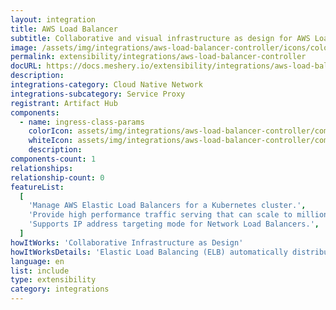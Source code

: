 ```yaml
---
layout: integration
title: AWS Load Balancer
subtitle: Collaborative and visual infrastructure as design for AWS Load Balancer
image: /assets/img/integrations/aws-load-balancer-controller/icons/color/aws-load-balancer-controller-color.svg
permalink: extensibility/integrations/aws-load-balancer-controller
docURL: https://docs.meshery.io/extensibility/integrations/aws-load-balancer-controller
description:
integrations-category: Cloud Native Network
integrations-subcategory: Service Proxy
registrant: Artifact Hub
components:
  - name: ingress-class-params
    colorIcon: assets/img/integrations/aws-load-balancer-controller/components/ingress-class-params/icons/color/ingress-class-params-color.svg
    whiteIcon: assets/img/integrations/aws-load-balancer-controller/components/ingress-class-params/icons/white/ingress-class-params-white.svg
    description:
components-count: 1
relationships:
relationship-count: 0
featureList:
  [
    'Manage AWS Elastic Load Balancers for a Kubernetes cluster.',
    'Provide high performance traffic serving that can scale to millions of requests per second.',
    'Supports IP address targeting mode for Network Load Balancers.',
  ]
howItWorks: 'Collaborative Infrastructure as Design'
howItWorksDetails: 'Elastic Load Balancing (ELB) automatically distributes incoming application traffic across multiple targets and virtual appliances in one or more Availability Zones (AZs).'
language: en
list: include
type: extensibility
category: integrations
---
```

